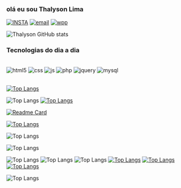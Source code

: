 ### olá eu sou Thalyson Lima

[![INSTA](https://img.shields.io/badge/Instagram-E4405F?style=for-the-badge&logo=instagram&logoColor=white)](https://www.instagram.com/thalyson.lm/)
[![email](https://img.shields.io/badge/Gmail-D14836?style=for-the-badge&logo=gmail&logoColor=white)](https://mail.google.com/mail/u/0/#inbox?compose=GTvVlcSDbFXZccGwDzdrCmCKZgDZGqgFgMdqsMBfHHjBtVDrwwZJPZxqRLLSDQjdnBWPptkGrfkMW)
[![wpp](https://img.shields.io/badge/WhatsApp-25D366?style=for-the-badge&logo=whatsapp&logoColor=white)](https://wa.me/qr/B5CWEQHAAHAUJ1)


![Thalyson GitHub stats](https://github-readme-stats.vercel.app/api?username=thalysonlima820&show_icons=true&theme=radical)

### Tecnologias do dia a dia

<div style="display: inline_block"> <br/>
    <img align="center01" alt="html5" src="https://img.shields.io/badge/HTML5-E34F26?style=for-the-badge&logo=html5&logoColor=white" />
    <img align="center01" alt="css" src="https://img.shields.io/badge/CSS3-1572B6?style=for-the-badge&logo=css3&logoColor=white" />
    <img align="center01" alt="js" src="https://img.shields.io/badge/JavaScript-F7DF1E?style=for-the-badge&logo=javascript&logoColor=black" />
    <img align="center01" alt="php" src="https://img.shields.io/badge/PHP-777BB4?style=for-the-badge&logo=php&logoColor=white" />
    <img align="center01" alt="jquery" src="https://img.shields.io/badge/jQuery-0769AD?style=for-the-badge&logo=jquery&logoColor=white" />
    <img align="center01" alt="mysql" src="https://img.shields.io/badge/MySQL-00000F?style=for-the-badge&logo=mysql&logoColor=white" />
</div>

<br/>

[![Top Langs](https://github-readme-stats.vercel.app/api/top-langs/?username=thalysonlima820)](https://github.com/anuraghazra/github-readme-stats)


![Top Langs](https://github-readme-stats.vercel.app/api/top-langs/?username=thalysonlima820&size_weight=0.5&count_weight=0.5)
[![Top Langs](https://github-readme-stats.vercel.app/api/top-langs/?username=thalysonlima820&layout=donut-vertical)](https://github.com/anuraghazra/github-readme-stats)



[![Readme Card](https://github-readme-stats.vercel.app/api/pin/?username=thalysonlima820&repo=github-readme-stats)]([https://github.com/anuraghazra/github-readme-stats](https://github.com/thalysonlima820/caixa)https://github.com/thalysonlima820/caixa)




[![Top Langs](https://github-readme-stats.vercel.app/api/top-langs/?username=anuraghazra)](https://github.com/anuraghazra/github-readme-stats)

![Top Langs](https://github-readme-stats.vercel.app/api/top-langs/?username=anuraghazra&size_weight=0.5&count_weight=0.5)

![Top Langs](https://github-readme-stats.vercel.app/api/top-langs/?username=anuraghazra&exclude_repo=github-readme-stats,anuraghazra.github.io)

![Top Langs](https://github-readme-stats.vercel.app/api/top-langs/?username=anuraghazra&hide=javascript,html)
![Top Langs](https://github-readme-stats.vercel.app/api/top-langs/?username=anuraghazra&langs_count=8)
![Top Langs](https://github-readme-stats.vercel.app/api/top-langs/?username=anuraghazra&layout=compact)
[![Top Langs](https://github-readme-stats.vercel.app/api/top-langs/?username=anuraghazra&layout=donut)](https://github.com/anuraghazra/github-readme-stats)
[![Top Langs](https://github-readme-stats.vercel.app/api/top-langs/?username=anuraghazra&layout=donut-vertical)](https://github.com/anuraghazra/github-readme-stats)
[![Top Langs](https://github-readme-stats.vercel.app/api/top-langs/?username=anuraghazra&layout=pie)](https://github.com/anuraghazra/github-readme-stats)

![Top Langs](https://github-readme-stats.vercel.app/api/top-langs/?username=anuraghazra&hide_progress=true)

